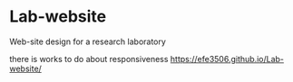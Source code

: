 # Lab-website
 Web-site design for a research laboratory
 
 there is works to do about responsiveness
https://efe3506.github.io/Lab-website/

